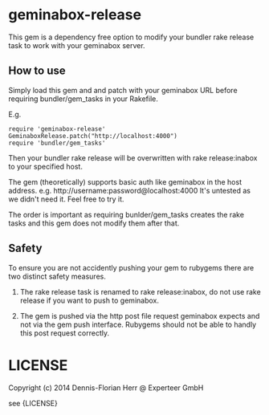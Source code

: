 geminabox-release
=================

This gem is a dependency free option to modify your bundler rake release task to work with your geminabox server.

## How to use

Simply load this gem and and patch with your geminabox URL before requiring bundler/gem_tasks in your Rakefile.

E.g.

```
require 'geminabox-release'
GeminaboxRelease.patch("http://localhost:4000")
require 'bundler/gem_tasks'

```

Then your bundler rake release will be overwritten with rake release:inabox to your specified host.

The gem (theoretically) supports basic auth like geminabox in the host address. e.g. http://username:password@localhost:4000
It's untested as we didn't need it. Feel free to try it.

The order is important as requiring bunlder/gem_tasks creates the rake tasks and this gem does not modify them after that.

## Safety

To ensure you are not accidently pushing your gem to rubygems there are two distinct safety measures.

1) The rake release task is renamed to rake release:inabox, do not use rake release if you want to push to geminabox.

2) The gem is pushed via the http post file request geminabox expects and not via the gem push interface. Rubygems should not be able
to handly this post request correctly.

# LICENSE

Copyright (c) 2014 Dennis-Florian Herr @ Experteer GmbH

see {LICENSE}

